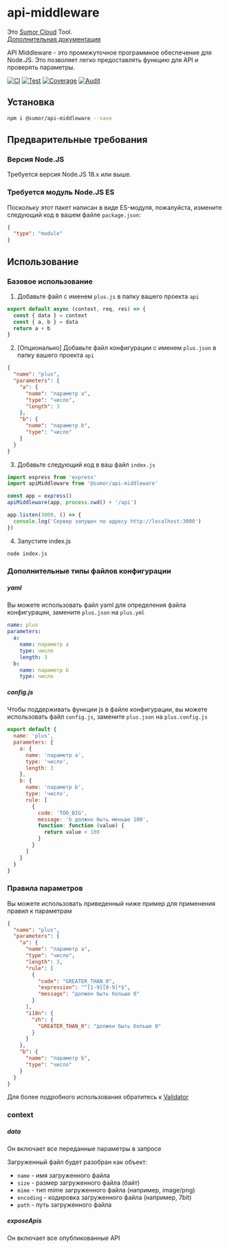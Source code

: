 # api-middleware

Это [Sumor Cloud](https://sumor.cloud) Tool.  
[Дополнительная документация](https://sumor.cloud/api-middleware)

API Middleware - это промежуточное программное обеспечение для Node.JS.
Это позволяет легко предоставлять функцию для API и проверять параметры.

[![CI](https://github.com/sumor-cloud/api-middleware/actions/workflows/ci.yml/badge.svg)](https://github.com/sumor-cloud/api-middleware/actions/workflows/ci.yml)
[![Test](https://github.com/sumor-cloud/api-middleware/actions/workflows/ut.yml/badge.svg)](https://github.com/sumor-cloud/api-middleware/actions/workflows/ut.yml)
[![Coverage](https://github.com/sumor-cloud/api-middleware/actions/workflows/coverage.yml/badge.svg)](https://github.com/sumor-cloud/api-middleware/actions/workflows/coverage.yml)
[![Audit](https://github.com/sumor-cloud/api-middleware/actions/workflows/audit.yml/badge.svg)](https://github.com/sumor-cloud/api-middleware/actions/workflows/audit.yml)

## Установка

```bash
npm i @sumor/api-middleware --save
```

## Предварительные требования

### Версия Node.JS

Требуется версия Node.JS 18.x или выше.

### Требуется модуль Node.JS ES

Поскольку этот пакет написан в виде ES-модуля, пожалуйста, измените следующий код в вашем файле `package.json`:

```json
{
  "type": "module"
}
```

## Использование

### Базовое использование

1. Добавьте файл с именем `plus.js` в папку вашего проекта `api`

```js
export default async (context, req, res) => {
  const { data } = context
  const { a, b } = data
  return a + b
}
```

2. [Опционально] Добавьте файл конфигурации с именем `plus.json` в папку вашего проекта `api`

```json
{
  "name": "plus",
  "parameters": {
    "a": {
      "name": "параметр a",
      "type": "число",
      "length": 3
    },
    "b": {
      "name": "параметр b",
      "type": "число"
    }
  }
}
```

3. Добавьте следующий код в ваш файл `index.js`

```javascript
import express from 'express'
import apiMiddleware from '@sumor/api-middleware'

const app = express()
apiMiddleware(app, process.cwd() + '/api')

app.listen(3000, () => {
  console.log('Сервер запущен по адресу http://localhost:3000')
})
```

4. Запустите index.js

```bash
node index.js
```

### Дополнительные типы файлов конфигурации

##### yaml

Вы можете использовать файл yaml для определения файла конфигурации, замените `plus.json` на `plus.yml`

```yaml
name: plus
parameters:
  a:
    name: параметр а
    type: число
    length: 3
  b:
    name: параметр b
    type: число
```

##### config.js

Чтобы поддерживать функции js в файле конфигурации, вы можете использовать файл `config.js`, замените `plus.json` на `plus.config.js`

```javascript
export default {
  name: 'plus',
  parameters: {
    a: {
      name: 'параметр a',
      type: 'число',
      length: 3
    },
    b: {
      name: 'параметр b',
      type: 'число',
      rule: [
        {
          code: 'TOO_BIG',
          message: 'b должно быть меньше 100',
          function: function (value) {
            return value < 100
          }
        }
      ]
    }
  }
}
```

### Правила параметров

Вы можете использовать приведенный ниже пример для применения правил к параметрам

```json
{
  "name": "plus",
  "parameters": {
    "a": {
      "name": "параметр а",
      "type": "число",
      "length": 3,
      "rule": [
        {
          "code": "GREATER_THAN_0",
          "expression": "^[1-9][0-9]*$",
          "message": "должен быть больше 0"
        }
      ],
      "i18n": {
        "zh": {
          "GREATER_THAN_0": "должен быть больше 0"
        }
      }
    },
    "b": {
      "name": "параметр b",
      "type": "число"
    }
  }
}
```

Для более подробного использования обратитесь к [Validator](https://sumor.cloud/validator/)

### context

##### data

Он включает все переданные параметры в запросе

Загруженный файл будет разобран как объект:

- `name` - имя загруженного файла
- `size` - размер загруженного файла (байт)
- `mime` - тип mime загруженного файла (например, image/png)
- `encoding` - кодировка загруженного файла (например, 7bit)
- `path` - путь загруженного файла

##### exposeApis

Он включает все опубликованные API
